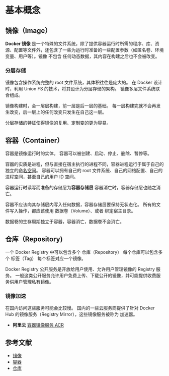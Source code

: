 # 基本概念

## 镜像（Image）

**Docker 镜像** 是一个特殊的文件系统，除了提供容器运行时所需的程序、库、资源、配置等文件外，还包含了一些为运行时准备的一些配置参数（如匿名卷、环境变量、用户等）。镜像 不包含 任何动态数据，其内容在构建之后也不会被改变。

### 分层存储

镜像包含操作系统完整的 root 文件系统，其体积往往是庞大的。
在 Docker 设计时，利用 Union FS 的技术，将其设计为分层存储的架构。
镜像多层文件系统联合组成。

镜像构建时，会一层层构建，前一层是后一层的基础。
每一层构建完就不会再发生改变，后一层上的任何改变只发生在自己这一层。

分层存储的特征使得镜像的复用、定制变的更为容易。

## 容器（Container）

容器是镜像运行时的实体。
容器可以被创建、启动、停止、删除、暂停等。

容器的实质是进程，但与直接在宿主执行的进程不同，容器进程运行于属于自己的独立的[命名空间](https://en.wikipedia.org/wiki/Linux_namespaces)。
容器可以拥有自己的 root 文件系统、自己的网络配置、自己的进程空间，甚至自己的用户 ID 空间。

容器运行时读写而准备的存储层为**容器存储层**
容器消亡时，容器存储层也随之消亡。

容器不应该向其存储层内写入任何数据，容器存储层要保持无状态化。
所有的文件写入操作，都应该使用 数据卷（Volume）、或者 绑定宿主目录。

数据卷的生存周期独立于容器，容器消亡，数据卷不会消亡。

## 仓库（Repository)

一个 Docker Registry 中可以包含多个 仓库（Repository）
每个仓库可以包含多个 标签（Tag）
每个标签对应一个镜像。

Docker Registry 公开服务是开放给用户使用、允许用户管理镜像的 Registry 服务。
一般这类公开服务允许用户免费上传、下载公开的镜像，并可能提供收费服务供用户管理私有镜像。

### 镜像加速

在国内访问这些服务可能会比较慢。
国内的一些云服务商提供了针对 Docker Hub 的镜像服务（Registry Mirror），这些镜像服务被称为 加速器。

- **阿里云** [容器镜像服务 ACR](https://cn.aliyun.com/product/acr?from_alibabacloud=&source=5176.11533457&userCode=8lx5zmtu)

## 参考文献

- [镜像](https://yeasy.gitbook.io/docker_practice/basic_concept/image)
- [容器](https://yeasy.gitbook.io/docker_practice/basic_concept/container)
- [仓库](https://yeasy.gitbook.io/docker_practice/basic_concept/repository)

